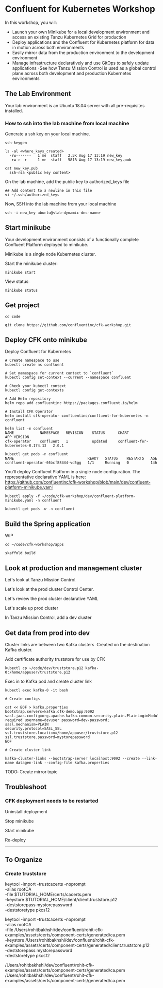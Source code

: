 # Confluent for Kubernetes Workshop

In this workshop, you will:

- Launch your own Minikube for a local development environment and access an existing Tanzu Kubernetes Grid for production
- Deploy applications and the Confluent for Kubernetes platform for data in motion across both environments
- Easily mirror data from the production environment to the development environment
- Manage infrastructure declaratively and use GitOps to safely update applications
-See how Tanzu Mission Control is used as a global control plane across both development and production Kubernetes environments

## The Lab Environment

Your lab environment is an Ubuntu 18.04 server with all pre-requisites installed.

### How to ssh into the lab machine from local machine

Generate a ssh key on your local machine.

```
ssh-keygen

ls -al <where_keys_created>
  -rw-------   1 me  staff   2.5K Aug 17 13:19 new_key
  -rw-r--r--   1 me  staff   581B Aug 17 13:19 new_key.pub

cat new_key.pub
  ssh-rsa <public key content>
```

On the lab machine, add the public key to authorized_keys file

```
## Add content to a newline in this file
vi ~/.ssh/authorized_keys
```

Now, SSH into the lab machine from your local machine

```
ssh -i new_key ubuntu@<lab-dynamic-dns-name>
```

## Start minikube

Your development environment consists of a functionally complete Confluent Platform deployed to minikube.

Minikube is a single node Kubernetes cluster.

Start the minikube cluster:

```
minikube start
```

View status:

```
minikube status
```

## Get project

```
cd code

git clone https://github.com/confluentinc/cfk-workshop.git
```

## Deploy CFK onto minikube

Deploy Confluent for Kubernetes

```
# Create namespace to use
kubectl create ns confluent

# Set namespace for current context to `confluent`
kubectl config set-context --current --namespace confluent

# Check your kubectl context
kubectl config get-contexts

# Add Helm repository
helm repo add confluentinc https://packages.confluent.io/helm

# Install CFK Operator
helm install cfk-operator confluentinc/confluent-for-kubernetes -n confluent

helm list -n confluent
NAME        	NAMESPACE	REVISION	STATUS  	CHART                            	APP VERSION
cfk-operator	confluent	1       	updated     confluent-for-kubernetes-0.174.13	2.0.1

kubectl get pods -n confluent
NAME                                  READY   STATUS    RESTARTS   AGE
confluent-operator-66bcf88444-vd5gg   1/1     Running   0          14h
```

You'll deploy Confluent Platform in a single node configuration.
The representative declarative YAML is here: https://github.com/confluentinc/cfk-workshop/blob/main/dev/confluent-platform-minikube.yaml

```
kubectl apply -f ~/code/cfk-workshop/dev/confluent-platform-minikube.yaml -n confluent

kubectl get pods -w -n confluent
```


## Build the Spring application

WIP

```
cd ~/code/cfk-workshop/apps

skaffold build
```

## Look at production and management cluster

Let's look at Tanzu Mission Control.

Let's look at the prod cluster Control Center.

Let's review the prod cluster declarative YAML

Let's scale up prod cluster

In Tanzu Mission Control, add a dev cluster

## Get data from prod into dev

Cluster links are between two Kafka clusters.
Created on the destination Kafka cluster.

Add certificate authority truststore for use by CFK

```
kubectl cp ~/code/dev/truststore.p12 kafka-0:/home/appuser/truststore.p12
```

Exec in to Kafka pod and create cluster link

```
kubectl exec kafka-0 -it bash

# Create configs

cat << EOF > kafka.properties
bootstrap.servers=kafka.cfk-demo.app:9092
sasl.jaas.config=org.apache.kafka.common.security.plain.PlainLoginModule required username=devuser password=dev-password;
sasl.mechanism=PLAIN
security.protocol=SASL_SSL
ssl.truststore.location=/home/appuser/truststore.p12
ssl.truststore.password=mystorepassword
EOF

# Create cluster link

kafka-cluster-links --bootstrap-server localhost:9092 --create --link-name datagen-link --config-file kafka.properties

```

TODO: Create mirror topic


## Troubleshoot

### CFK deployment needs to be restarted

Uninstall deployment

Stop minikube

Start minikube

Re-deploy


----

## To Organize


### Create truststore

keytool -import -trustcacerts -noprompt \
  -alias rootCA \
  -file $TUTORIAL_HOME/certs/cacerts.pem \
  -keystore $TUTORIAL_HOME/client/client.truststore.p12 \
  -deststorepass mystorepassword \
  -deststoretype pkcs12

keytool -import -trustcacerts -noprompt \
  -alias rootCA \
  -file /Users/rohitbakhshi/dev/confluent/rohit-cfk-examples/assets/certs/component-certs/generated/ca.pem \
  -keystore /Users/rohitbakhshi/dev/confluent/rohit-cfk-examples/assets/certs/component-certs/generated/client.truststore.p12 \
  -deststorepass mystorepassword \
  -deststoretype pkcs12

/Users/rohitbakhshi/dev/confluent/rohit-cfk-examples/assets/certs/component-certs/generated/ca.pem
/Users/rohitbakhshi/dev/confluent/rohit-cfk-examples/assets/certs/component-certs/generated/ca.pem